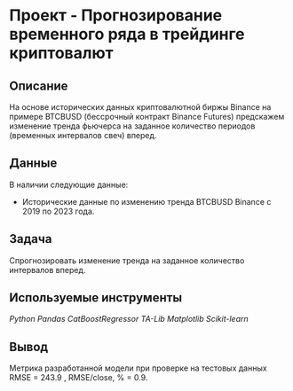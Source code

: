 # Проект - Прогнозирование временного ряда в трейдинге криптовалют

## Описание

На основе исторических данных криптовалютной биржы Binance на примере BTCBUSD (бессрочный контракт Binance Futures) предскажем изменение тренда фьючерса на заданное количество периодов (временных интервалов свеч) вперед.


## Данные

В наличии следующие данные:
- Исторические данные по изменению тренда BTCBUSD Binance с 2019 по 2023 года.


## Задача

Спрогнозировать изменение тренда на заданное количество интервалов вперед.

## Используемые инструменты
*Python Pandas CatBoostRegressor TA-Lib Matplotlib Scikit-learn*


## Вывод
Метрика разработанной модели при проверке на тестовых данных RMSE = 243.9 , RMSE/close, % = 0.9.
